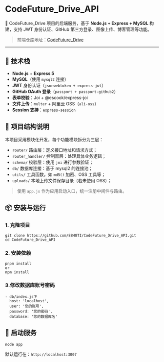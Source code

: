 # CodeFuture_Drive_API

🔧 CodeFuture_Drive 项目的后端服务，基于 **Node.js + Express + MySQL** 构建，支持 JWT 身份认证、GitHub 第三方登录、图像上传、博客管理等功能。

> 前端仓库地址：[CodeFuture_Drive](https://github.com/8848TI/CodeFuture_Drive)

---

## 🧰 技术栈

- **Node.js** + **Express 5**
- **MySQL**（使用 `mysql2` 连接）
- **JWT** 身份认证（`jsonwebtoken + express-jwt`）
- **GitHub OAuth 登录**（`passport + passport-github2`）
- **表单校验**：Joi + @escook/express-joi
- **文件上传**：`multer` + 阿里云 OSS（`ali-oss`）
- **Session 支持**：`express-session`



## 📁 项目结构说明

本项目采用模块化开发，每个功能模块拆分为三层：

- `router/` 路由层：定义接口地址和请求方式；
- `router_handler/` 控制器层：处理具体业务逻辑；
- `schema/` 校验层：使用 `joi` 进行参数验证；
- `db/` 数据库连接：基于 mysql2 的连接池；
- `utils/` 工具函数，如 `md5()` 加密、OSS 工具等；
- `uploads/` 本地上传文件保存目录（若未使用 OSS）；

> 使用 `app.js` 作为应用启动入口，统一注册中间件与路由。



## 📦 安装与运行

### 1. 克隆项目

```
git clone https://github.com/8848TI/CodeFuture_Drive_API.git
cd CodeFuture_Drive_API
```



### 2. 安装依赖

```
pnpm install
or
npm install
```



### 3.修改数据库账号密码

```
- db/index.js下
  host: 'localhost',
  user: '您的账号',
  password: '您的密码',
  database: '您的数据库名'
```



## 🚀 启动服务

```
node app
```

默认运行在：`http://localhost:3007`